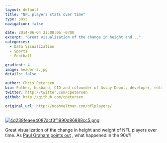 ```yaml
---
layout: default
title: "NFL players stats over time"
type: post
navigation: false

date: 2014-06-04 22:08:06 -0700
excerpt: "Great visualization of the change in height and..."
categories:
  - Data Visualization
  - Sports
  - Football

gradient: 4
image: header-3.jpg
details: false

author: Chris Petersen
bio: Father, husband, CIO and cofounder of Assay Depot, developer, entrepreneur and technologist.
twitter: http://twitter.com/cpetersen
github: http://github.com/cpetersen

original_url: http://noahveltman.com/nflplayers/
---
```



  [![4d239feaee4087dcf3f1990d86888cc5.png](/attachments/4d239feaee4087dcf3f1990d86888cc5/image.png)](http://noahveltman.com/nflplayers/) 

 Great visualization of the change in height and weight of NFL players over time. As  [Paul Graham points out](https://twitter.com/paulg/status/474242374885859328) , what happened in the 90s?!

